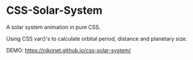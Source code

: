# CSS-Solar-System
A solar system animation in pure CSS. 

Using CSS var()'s to calculate orbital period, distance and planetary size.

DEMO: https://nikonet.github.io/css-solar-system/


